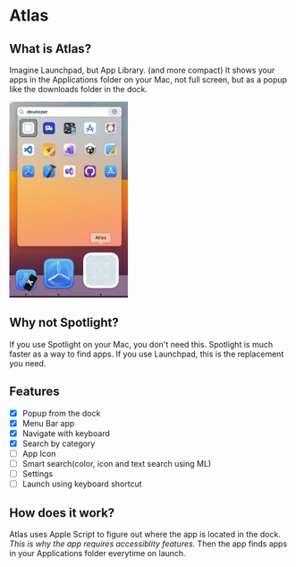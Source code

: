 # Atlas
 
## What is Atlas?
Imagine Launchpad, but App Library. (and more compact)
It shows your apps in the Applications folder on your Mac, not full screen, but as a popup like the downloads folder in the dock.

<img src="Images/Screenshot1.png" height=350>

## Why not Spotlight?
If you use Spotlight on your Mac, you don't need this. Spotlight is much faster as a way to find apps.
If you use Launchpad, this is the replacement you need.

## Features
- [x] Popup from the dock
- [x] Menu Bar app
- [x] Navigate with keyboard
- [x] Search by category
- [ ] App Icon
- [ ] Smart search(color, icon and text search using ML)
- [ ] Settings
- [ ] Launch using keyboard shortcut

## How does it work?
Atlas uses Apple Script to figure out where the app is located in the dock. 
*This is why the app requires accessiblity features.*
Then the app finds apps in your Applications folder everytime on launch.
